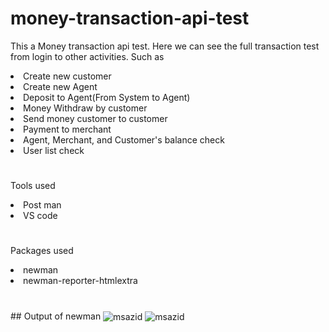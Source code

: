 # money-transaction-api-test

<p >This a Money transaction api test. Here we can see the full transaction test from login to other activities. Such as </p>

<li>Create new customer</li>
<li>Create new Agent </li>
<li>Deposit to Agent(From System to Agent)</li>
<li>Money Withdraw by customer</li>
<li>Send money customer to customer</li>
<li>Payment to merchant</li>
<li>Agent, Merchant, and Customer's balance check</li>
<li>User list check</li>
<h1></h1>
<p>Tools used</p>
<li>Post man</li>
<li>VS code</li>
<h1></h1>
<p>Packages used</p>
<li>newman</li>
<li>newman-reporter-htmlextra</li>

<h1></h1>
## Output of newman 
<img align="center" src="https://i.ibb.co/s3tx8ds/test.png" alt="msazid" />
<img align="center" src="https://i.ibb.co/s3tx8ds/test-2.png" alt="msazid" />
